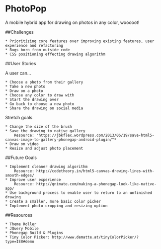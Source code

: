 # PhotoPop
A mobile hybrid app for drawing on photos in any color, wooooot!

##Challenges

	* Prioritizing core features over improving existing features, user experience and refactoring
	* Bugs born from outside code
	* CSS positioning effecting drawing algorithm


##User Stories

A user can...

	* Choose a photo from their gallery
	* Take a new photo
	* Draw on a photo
	* Choose any color to draw with
	* Start the drawing over
	* Go back to choose a new photo
	* Share the drawing on social media
	
Stretch goals

	* Change the size of the brush
	* Save the drawing to native gallery
		Resource: "https://jbkflex.wordpress.com/2013/06/19/save-html5-canvas-image-to-gallery-phonegap-android-plugin/"* 
	* Draw on video
	* Resize and adjust photo placement

##Future Goals

	* Implement cleaner drawing algorithm
		Resource: http://codetheory.in/html5-canvas-drawing-lines-with-smooth-edges/
	* Improve user experience
		Resource: http://qnimate.com/making-a-phonegap-look-like-native-app/
	* Use background process to enable user to return to an unfinished drawing
	* Create a smaller, more basic color picker
	* Implement photo cropping and resizing option


##Resources

	* Theme Roller
	* JQuery Mobile
	* Phonegap Build & Plugins
	* Tiny Color Picker: http://www.dematte.at/tinyColorPicker/?type=IE8#demo

<!-- 
	colorpicker doesn't change brush color or the icon color

 -->